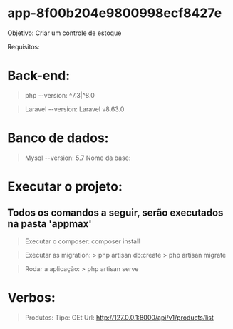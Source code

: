 # app-8f00b204e9800998ecf8427e

Objetivo:
    Criar um controle de estoque

Requisitos:

# Back-end:
> php --version: ^7.3|^8.0

> Laravel --version: Laravel v8.63.0

# Banco de dados:
> Mysql --version: 5.7
> Nome da base: 

# Executar o projeto:

## Todos os comandos a seguir, serão executados na pasta 'appmax'

> Executar o composer:
> composer install

> Executar as migration:
    > php artisan db:create
    > php artisan migrate

> Rodar a aplicação:
    > php artisan serve

# Verbos: 

> Produtos:
    Tipo: GEt
    Url: http://127.0.0.1:8000/api/v1/products/list
